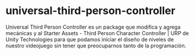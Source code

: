 # universal-third-person-controller
Universal Third Person Controller es un package que modifica y agrega mecánicas y al Starter Assets - Third Person Character Controller | URP de Unity Technologies para que podamos iniciar el diseño de niveles de nuestro videojuego sin tener que preocuparnos tanto de la programación.
